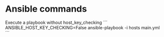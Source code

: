 # Ansible commands
Execute a playbook without host_key_checking
´´´
ANSIBLE_HOST_KEY_CHECKING=False ansible-playbook -i hosts main.yml
´´´
